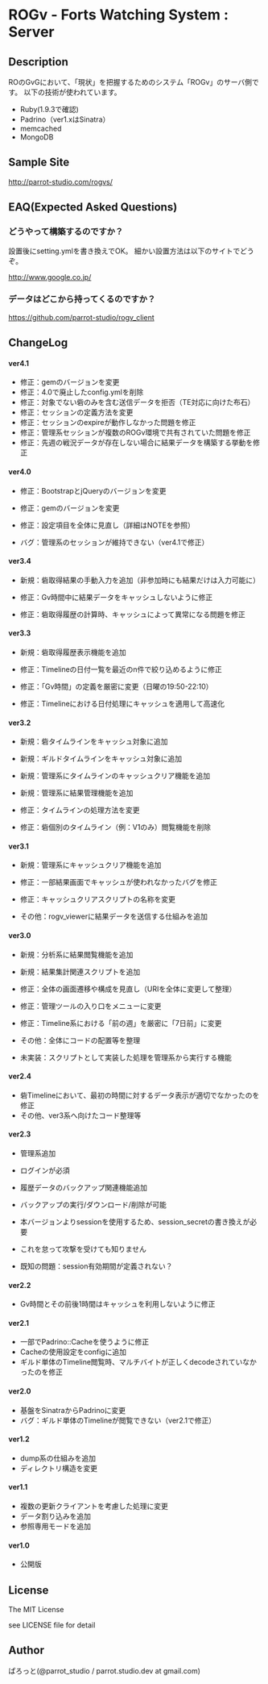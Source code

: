 ROGv - Forts Watching System : Server
===============

Description
---------------
ROのGvGにおいて、「現状」を把握するためのシステム「ROGv」のサーバ側です。
以下の技術が使われています。

- Ruby(1.9.3で確認)
- Padrino（ver1.xはSinatra）
- memcached
- MongoDB

Sample Site
---------------
http://parrot-studio.com/rogvs/

EAQ(Expected Asked Questions)
---------------
### どうやって構築するのですか？

設置後にsetting.ymlを書き換えでOK。
細かい設置方法は以下のサイトでどうぞ。

http://www.google.co.jp/

### データはどこから持ってくるのですか？

https://github.com/parrot-studio/rogv_client

ChangeLog
---------------
#### ver4.1
- 修正：gemのバージョンを変更
- 修正：4.0で廃止したconfig.ymlを削除
- 修正：対象でない砦のみを含む送信データを拒否（TE対応に向けた布石）
- 修正：セッションの定義方法を変更
- 修正：セッションのexpireが動作しなかった問題を修正
- 修正：管理系セッションが複数のROGv環境で共有されていた問題を修正
- 修正：先週の戦況データが存在しない場合に結果データを構築する挙動を修正

#### ver4.0
- 修正：BootstrapとjQueryのバージョンを変更
- 修正：gemのバージョンを変更

- 修正：設定項目を全体に見直し（詳細はNOTEを参照）

- バグ：管理系のセッションが維持できない（ver4.1で修正）

#### ver3.4
- 新規：砦取得結果の手動入力を追加（非参加時にも結果だけは入力可能に）

- 修正：Gv時間中に結果データをキャッシュしないように修正
- 修正：砦取得履歴の計算時、キャッシュによって異常になる問題を修正

#### ver3.3
- 新規：砦取得履歴表示機能を追加

- 修正：Timelineの日付一覧を最近のn件で絞り込めるように修正
- 修正：「Gv時間」の定義を厳密に変更（日曜の19:50-22:10）
- 修正：Timelineにおける日付処理にキャッシュを適用して高速化

#### ver3.2
- 新規：砦タイムラインをキャッシュ対象に追加
- 新規：ギルドタイムラインをキャッシュ対象に追加
- 新規：管理系にタイムラインのキャッシュクリア機能を追加
- 新規：管理系に結果管理機能を追加

- 修正：タイムラインの処理方法を変更
- 修正：砦個別のタイムライン（例：V1のみ）閲覧機能を削除

#### ver3.1
- 新規：管理系にキャッシュクリア機能を追加

- 修正：一部結果画面でキャッシュが使われなかったバグを修正
- 修正：キャッシュクリアスクリプトの名称を変更

- その他：rogv_viewerに結果データを送信する仕組みを追加

#### ver3.0
- 新規：分析系に結果閲覧機能を追加
- 新規：結果集計関連スクリプトを追加

- 修正：全体の画面遷移や構成を見直し（URIを全体に変更して整理）
- 修正：管理ツールの入り口をメニューに変更
- 修正：Timeline系における「前の週」を厳密に「7日前」に変更

- その他：全体にコードの配置等を整理

- 未実装：スクリプトとして実装した処理を管理系から実行する機能

#### ver2.4
- 砦Timelineにおいて、最初の時間に対するデータ表示が適切でなかったのを修正
- その他、ver3系へ向けたコード整理等

#### ver2.3
- 管理系追加
 - ログインが必須
- 履歴データのバックアップ関連機能追加
 - バックアップの実行/ダウンロード/削除が可能

- 本バージョンよりsessionを使用するため、session_secretの書き換えが必要
 - これを怠って攻撃を受けても知りません
- 既知の問題：session有効期間が定義されない？

#### ver2.2
- Gv時間とその前後1時間はキャッシュを利用しないように修正

#### ver2.1
- 一部でPadrino::Cacheを使うように修正
- Cacheの使用設定をconfigに追加
- ギルド単体のTimeline閲覧時、マルチバイトが正しくdecodeされていなかったのを修正

#### ver2.0
- 基盤をSinatraからPadrinoに変更
- バグ：ギルド単体のTimelineが閲覧できない（ver2.1で修正）

#### ver1.2
- dump系の仕組みを追加
- ディレクトリ構造を変更

#### ver1.1
- 複数の更新クライアントを考慮した処理に変更
- データ割り込みを追加
- 参照専用モードを追加

#### ver1.0
- 公開版

License
---------------
The MIT License

see LICENSE file for detail

Author
---------------
ぱろっと(@parrot_studio / parrot.studio.dev at gmail.com)
